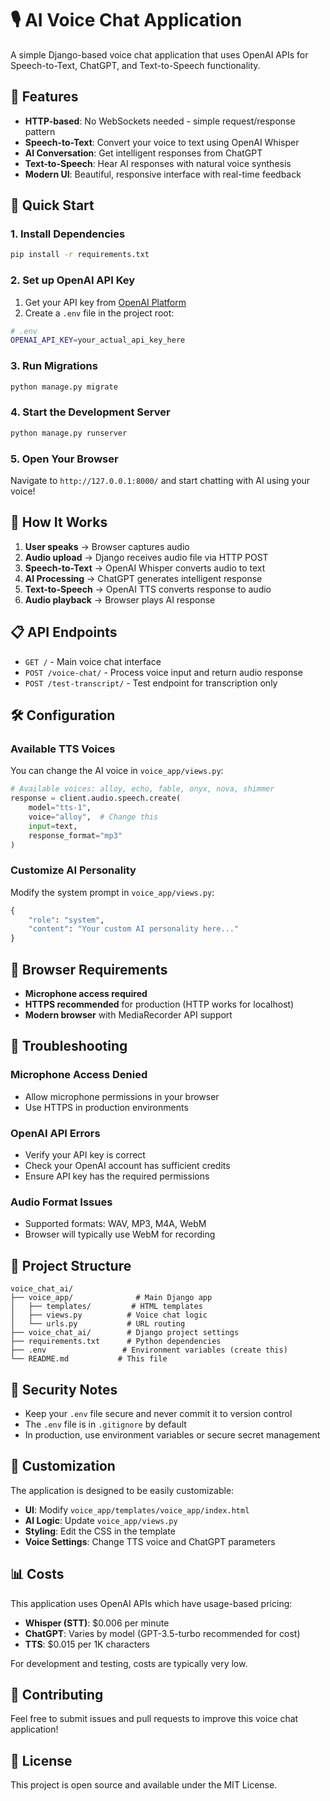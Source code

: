 # 🎙️ AI Voice Chat Application

A simple Django-based voice chat application that uses OpenAI APIs for Speech-to-Text, ChatGPT, and Text-to-Speech functionality.

## 🌟 Features

- **HTTP-based**: No WebSockets needed - simple request/response pattern
- **Speech-to-Text**: Convert your voice to text using OpenAI Whisper
- **AI Conversation**: Get intelligent responses from ChatGPT
- **Text-to-Speech**: Hear AI responses with natural voice synthesis
- **Modern UI**: Beautiful, responsive interface with real-time feedback

## 🚀 Quick Start

### 1. Install Dependencies

```bash
pip install -r requirements.txt
```

### 2. Set up OpenAI API Key

1. Get your API key from [OpenAI Platform](https://platform.openai.com/api-keys)
2. Create a `.env` file in the project root:

```bash
# .env
OPENAI_API_KEY=your_actual_api_key_here
```

### 3. Run Migrations

```bash
python manage.py migrate
```

### 4. Start the Development Server

```bash
python manage.py runserver
```

### 5. Open Your Browser

Navigate to `http://127.0.0.1:8000/` and start chatting with AI using your voice!

## 🎯 How It Works

1. **User speaks** → Browser captures audio
2. **Audio upload** → Django receives audio file via HTTP POST
3. **Speech-to-Text** → OpenAI Whisper converts audio to text
4. **AI Processing** → ChatGPT generates intelligent response
5. **Text-to-Speech** → OpenAI TTS converts response to audio
6. **Audio playback** → Browser plays AI response

## 📋 API Endpoints

- `GET /` - Main voice chat interface
- `POST /voice-chat/` - Process voice input and return audio response
- `POST /test-transcript/` - Test endpoint for transcription only

## 🛠️ Configuration

### Available TTS Voices

You can change the AI voice in `voice_app/views.py`:

```python
# Available voices: alloy, echo, fable, onyx, nova, shimmer
response = client.audio.speech.create(
    model="tts-1",
    voice="alloy",  # Change this
    input=text,
    response_format="mp3"
)
```

### Customize AI Personality

Modify the system prompt in `voice_app/views.py`:

```python
{
    "role": "system", 
    "content": "Your custom AI personality here..."
}
```

## 📱 Browser Requirements

- **Microphone access required**
- **HTTPS recommended** for production (HTTP works for localhost)
- **Modern browser** with MediaRecorder API support

## 🔧 Troubleshooting

### Microphone Access Denied

- Allow microphone permissions in your browser
- Use HTTPS in production environments

### OpenAI API Errors

- Verify your API key is correct
- Check your OpenAI account has sufficient credits
- Ensure API key has the required permissions

### Audio Format Issues

- Supported formats: WAV, MP3, M4A, WebM
- Browser will typically use WebM for recording

## 📁 Project Structure

```
voice_chat_ai/
├── voice_app/              # Main Django app
│   ├── templates/         # HTML templates
│   ├── views.py          # Voice chat logic
│   └── urls.py           # URL routing
├── voice_chat_ai/        # Django project settings
├── requirements.txt      # Python dependencies
├── .env                 # Environment variables (create this)
└── README.md           # This file
```

## 🔐 Security Notes

- Keep your `.env` file secure and never commit it to version control
- The `.env` file is in `.gitignore` by default
- In production, use environment variables or secure secret management

## 🎨 Customization

The application is designed to be easily customizable:

- **UI**: Modify `voice_app/templates/voice_app/index.html`
- **AI Logic**: Update `voice_app/views.py`
- **Styling**: Edit the CSS in the template
- **Voice Settings**: Change TTS voice and ChatGPT parameters

## 📊 Costs

This application uses OpenAI APIs which have usage-based pricing:

- **Whisper (STT)**: $0.006 per minute
- **ChatGPT**: Varies by model (GPT-3.5-turbo recommended for cost)
- **TTS**: $0.015 per 1K characters

For development and testing, costs are typically very low.

## 🤝 Contributing

Feel free to submit issues and pull requests to improve this voice chat application!

## 📄 License

This project is open source and available under the MIT License.
